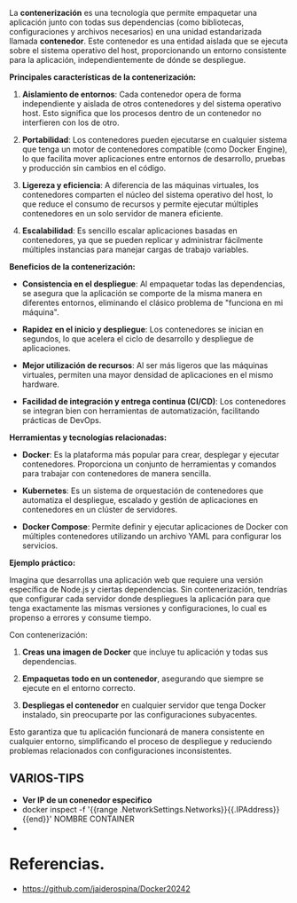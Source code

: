La **contenerización** es una tecnología que permite empaquetar una aplicación junto con todas sus dependencias (como bibliotecas, configuraciones y archivos necesarios) en una unidad estandarizada llamada **contenedor**. Este contenedor es una entidad aislada que se ejecuta sobre el sistema operativo del host, proporcionando un entorno consistente para la aplicación, independientemente de dónde se despliegue.

**Principales características de la contenerización:**

1. **Aislamiento de entornos**: Cada contenedor opera de forma independiente y aislada de otros contenedores y del sistema operativo host. Esto significa que los procesos dentro de un contenedor no interfieren con los de otro.

2. **Portabilidad**: Los contenedores pueden ejecutarse en cualquier sistema que tenga un motor de contenedores compatible (como Docker Engine), lo que facilita mover aplicaciones entre entornos de desarrollo, pruebas y producción sin cambios en el código.

3. **Ligereza y eficiencia**: A diferencia de las máquinas virtuales, los contenedores comparten el núcleo del sistema operativo del host, lo que reduce el consumo de recursos y permite ejecutar múltiples contenedores en un solo servidor de manera eficiente.

4. **Escalabilidad**: Es sencillo escalar aplicaciones basadas en contenedores, ya que se pueden replicar y administrar fácilmente múltiples instancias para manejar cargas de trabajo variables.

**Beneficios de la contenerización:**

- **Consistencia en el despliegue**: Al empaquetar todas las dependencias, se asegura que la aplicación se comporte de la misma manera en diferentes entornos, eliminando el clásico problema de "funciona en mi máquina".

- **Rapidez en el inicio y despliegue**: Los contenedores se inician en segundos, lo que acelera el ciclo de desarrollo y despliegue de aplicaciones.

- **Mejor utilización de recursos**: Al ser más ligeros que las máquinas virtuales, permiten una mayor densidad de aplicaciones en el mismo hardware.

- **Facilidad de integración y entrega continua (CI/CD)**: Los contenedores se integran bien con herramientas de automatización, facilitando prácticas de DevOps.

**Herramientas y tecnologías relacionadas:**

- **Docker**: Es la plataforma más popular para crear, desplegar y ejecutar contenedores. Proporciona un conjunto de herramientas y comandos para trabajar con contenedores de manera sencilla.

- **Kubernetes**: Es un sistema de orquestación de contenedores que automatiza el despliegue, escalado y gestión de aplicaciones en contenedores en un clúster de servidores.

- **Docker Compose**: Permite definir y ejecutar aplicaciones de Docker con múltiples contenedores utilizando un archivo YAML para configurar los servicios.

**Ejemplo práctico:**

Imagina que desarrollas una aplicación web que requiere una versión específica de Node.js y ciertas dependencias. Sin contenerización, tendrías que configurar cada servidor donde despliegues la aplicación para que tenga exactamente las mismas versiones y configuraciones, lo cual es propenso a errores y consume tiempo.

Con contenerización:

1. **Creas una imagen de Docker** que incluye tu aplicación y todas sus dependencias.

2. **Empaquetas todo en un contenedor**, asegurando que siempre se ejecute en el entorno correcto.

3. **Despliegas el contenedor** en cualquier servidor que tenga Docker instalado, sin preocuparte por las configuraciones subyacentes.

Esto garantiza que tu aplicación funcionará de manera consistente en cualquier entorno, simplificando el proceso de despliegue y reduciendo problemas relacionados con configuraciones inconsistentes.

## VARIOS-TIPS

- **Ver IP de un conenedor especifico**
- docker inspect -f '{{range .NetworkSettings.Networks}}{{.IPAddress}}{{end}}' NOMBRE CONTAINER
-  

# Referencias.

- https://github.com/jaiderospina/Docker20242

